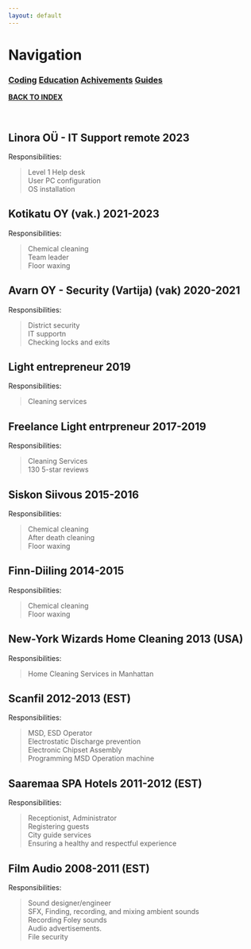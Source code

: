 ```yaml
---
layout: default
---
```


# Navigation<br>
### **[Coding](Coding.md)   [Education](Education.md)   [Achivements](Achivements.md)   [Guides](Guides.md)**<br>

**[BACK TO INDEX](index.md)**

<br>


## Linora OÜ - IT Support remote 2023
Responsibilities:<br>

> Level 1 Help desk<br>
> User PC configuration<br>
> OS installation<br>

## Kotikatu OY (vak.) 2021-2023
Responsibilities:<br>

> Chemical cleaning<br>
> Team leader<br>
>Floor waxing<br>

## Avarn OY - Security (Vartija) (vak) 2020-2021
Responsibilities:<br>

> District security<br>
> IT supportn<br>
> Checking locks and exits<br>

## Light entrepreneur 2019
Responsibilities:<br>

> Cleaning services<br>

## Freelance Light entrpreneur 2017-2019
Responsibilities:<br>

> Cleaning Services<br>
> 130 5-star reviews<br>


## Siskon Siivous 2015-2016
Responsibilities:<br>

> Chemical cleaning<br>
> After death cleaning<br>
>Floor waxing<br>

## Finn-Diiling 2014-2015
Responsibilities:<br>

> Chemical cleaning<br>
>Floor waxing<br>

## New-York Wizards Home Cleaning 2013 (USA)
Responsibilities:<br>

>Home Cleaning Services in Manhattan<br>

## Scanfil 2012-2013 (EST)
Responsibilities:<br>

> MSD, ESD Operator<br>
> Electrostatic Discharge prevention<br>
> Electronic Chipset Assembly<br>
> Programming MSD Operation machine<br>

## Saaremaa SPA Hotels 2011-2012 (EST)
Responsibilities:<br>

> Receptionist, Administrator<br>
> Registering guests<br>
> City guide services<br>
> Ensuring a healthy and respectful experience<br>

## Film Audio 2008-2011 (EST) 
Responsibilities:<br>

> Sound designer/engineer<br>
> SFX, Finding, recording, and mixing ambient sounds<br>
> Recording Foley sounds<br>
> Audio advertisements.<br>
> File security<br>

